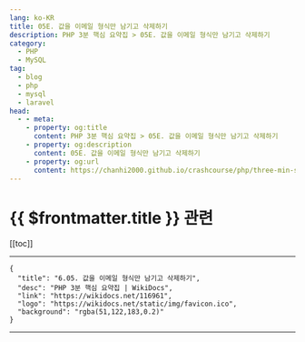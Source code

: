 ```yaml
---
lang: ko-KR
title: 05E. 값을 이메일 형식만 남기고 삭제하기
description: PHP 3분 핵심 요약집 > 05E. 값을 이메일 형식만 남기고 삭제하기
category: 
  - PHP
  - MySQL
tag: 
  - blog
  - php
  - mysql
  - laravel
head:
  - - meta:
    - property: og:title
      content: PHP 3분 핵심 요약집 > 05E. 값을 이메일 형식만 남기고 삭제하기
    - property: og:description
      content: 05E. 값을 이메일 형식만 남기고 삭제하기
    - property: og:url
      content: https://chanhi2000.github.io/crashcourse/php/three-min-summary/05-validation/05E.html
---
```


# {{ $frontmatter.title }} 관련

[[toc]]

---

```component VPCard
{
  "title": "6.05. 값을 이메일 형식만 남기고 삭제하기",
  "desc": "PHP 3분 핵심 요약집 | WikiDocs",
  "link": "https://wikidocs.net/116961",
  "logo": "https://wikidocs.net/static/img/favicon.ico",
  "background": "rgba(51,122,183,0.2)"
}
```

---

<TagLinks />